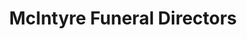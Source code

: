 ---
title: "McIntyre Funeral Directors"
url: /dunblane/mcintyre-funeral-directors/
shop: Bestattungen
---